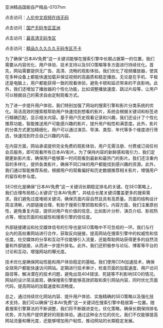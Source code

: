 亚洲精品国偷自产精品-0707hm


点击访问：<a href="https://bsdf-5f5.pages.dev/">人伦中文视频在线无码</a>

点击访问：<a href="https://cfad.pages.dev/">国产无码专区亚洲</a>

点击访问：<a href="https://gfd-5xg.pages.dev/">最高清无码专区</a>

点击访问：<a href="https://fdhf-454.pages.dev/">精品久久久久久无码专区不卡</a>


为了确保“日本AV免费”这一关键词能够在搜索引擎中长期占据第一的位置，我们需要从内容优化、用户体验、技术支持以及SEO策略等多方面进行持续优化。首先，网站需要提供无广告、高清、流畅的观影体验。我们优化了视频播放器，使其在多种设备上都能快速加载并保证视频的高画质和稳定播放。无论是在手机、平板还是电脑上，用户都能获得一致的观看体验，避免卡顿和延迟带来的不良影响。此外，我们还增加了播放器的个性化功能，比如调整播放速度、跳过片段等，让用户可以根据自己的需求自由定制观看方式。

为了进一步提升用户体验，我们特别加强了网站的搜索引擎和影片分类系统的优化。简洁高效的搜索框帮助用户快速找到想看的影片，系统会根据关键词和标签进行精确匹配，显示相关内容。基于用户历史观看记录和兴趣，我们还设计了个性化推荐功能，智能推送用户可能感兴趣的影片，提升用户粘性和满意度。此外，影片的分类方式更加精细化，用户可以通过演员、导演、类型、年代等多个维度进行筛选，快速找到符合自己兴趣的内容。

在内容方面，网站承诺提供完全免费的观影体验，用户无需注册、付费或订阅任何会员服务，即可观看所有日本AV影片。为了保持内容的新鲜感和吸引力，我们定期更新影片库，确保用户能够第一时间观看到最新和最热门的影片。我们还注重内容的多样化，提供各类影片，确保不同口味的用户都能找到感兴趣的资源。此外，我们通过智能推荐系统，根据用户的观看偏好和历史数据推荐相关影片，增强用户的留存和参与度。

SEO优化是确保“日本AV免费”这一关键词长期稳定排名的关键。在SEO策略上，我们合理布局核心关键词“日本AV免费”，并结合长尾关键词覆盖更多的搜索需求。我们避免过度堆砌关键词，确保页面内容自然且具有高质量。页面的结构设计简洁清晰，内部链接合理，有助于搜索引擎抓取和索引。内容方面，我们注重原创性，避免重复内容，提供对用户有价值的信息，比如影片分析、演员介绍、影视热点等，增加页面的权威性和搜索引擎的信任度。

外部链接建设和社交媒体信号的引导也是SEO策略中不可忽视的一环。我们与行业内的高权重网站进行合作，获取反向链接，提高网站在搜索引擎中的权威性和信任度。社交媒体的分享和互动不仅能够引入流量，还能帮助网站获得更多的自然流量和外部链接，从而进一步提升排名。此外，我们还积极参与论坛、博客等平台的讨论和互动，增强网站的曝光度。

技术优化是确保网站性能和用户体验稳定的基础。我们使用CDN加速技术，确保全球用户都能快速访问网站。定期进行技术审计，检查页面的加载速度、用户访问路径等，解决潜在的技术问题，避免出现404错误、死链等不利影响SEO的情况。网站的设计简洁直观，确保搜索引擎能够高效抓取和索引网站内容，同时优化页面代码，提高网站的加载速度和流畅度。

总之，通过持续优化网站内容、提升用户体验、实施精确的SEO策略以及强化技术支持，我们可以确保“日本AV免费”这一关键词在搜索引擎中稳居第一位置。随着搜索引擎算法的不断调整，我们将不断跟进变化，优化策略，确保长期保持排名优势，并为用户提供更好的观影体验。通过这种全方位的优化，我们不仅能够提高网站流量和曝光度，还能够增加用户粘性，推动网站的长期稳定发展。


<span style="display:none;">[Canonical link]( ）</span>
